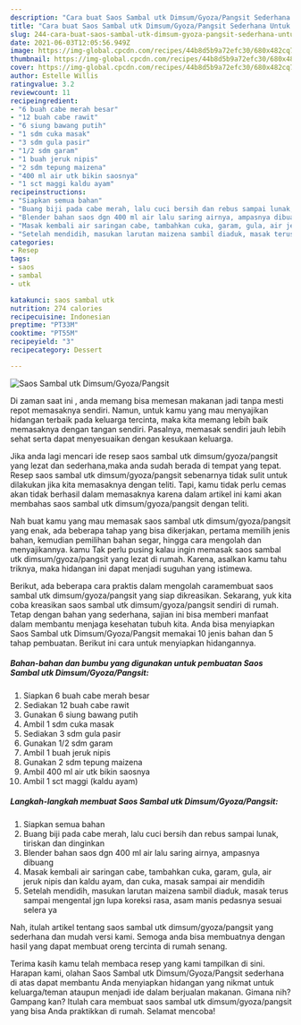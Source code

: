 ```yaml
---
description: "Cara buat Saos Sambal utk Dimsum/Gyoza/Pangsit Sederhana Untuk Jualan"
title: "Cara buat Saos Sambal utk Dimsum/Gyoza/Pangsit Sederhana Untuk Jualan"
slug: 244-cara-buat-saos-sambal-utk-dimsum-gyoza-pangsit-sederhana-untuk-jualan
date: 2021-06-03T12:05:56.949Z
image: https://img-global.cpcdn.com/recipes/44b8d5b9a72efc30/680x482cq70/saos-sambal-utk-dimsumgyozapangsit-foto-resep-utama.jpg
thumbnail: https://img-global.cpcdn.com/recipes/44b8d5b9a72efc30/680x482cq70/saos-sambal-utk-dimsumgyozapangsit-foto-resep-utama.jpg
cover: https://img-global.cpcdn.com/recipes/44b8d5b9a72efc30/680x482cq70/saos-sambal-utk-dimsumgyozapangsit-foto-resep-utama.jpg
author: Estelle Willis
ratingvalue: 3.2
reviewcount: 11
recipeingredient:
- "6 buah cabe merah besar"
- "12 buah cabe rawit"
- "6 siung bawang putih"
- "1 sdm cuka masak"
- "3 sdm gula pasir"
- "1/2 sdm garam"
- "1 buah jeruk nipis"
- "2 sdm tepung maizena"
- "400 ml air utk bikin saosnya"
- "1 sct maggi kaldu ayam"
recipeinstructions:
- "Siapkan semua bahan"
- "Buang biji pada cabe merah, lalu cuci bersih dan rebus sampai lunak, tiriskan dan dinginkan"
- "Blender bahan saos dgn 400 ml air lalu saring airnya, ampasnya dibuang"
- "Masak kembali air saringan cabe, tambahkan cuka, garam, gula, air jeruk nipis dan kaldu ayam, dan cuka, masak sampai air mendidih"
- "Setelah mendidih, masukan larutan maizena sambil diaduk, masak terus sampai mengental jgn lupa koreksi rasa, asam manis pedasnya sesuai selera ya"
categories:
- Resep
tags:
- saos
- sambal
- utk

katakunci: saos sambal utk 
nutrition: 274 calories
recipecuisine: Indonesian
preptime: "PT33M"
cooktime: "PT55M"
recipeyield: "3"
recipecategory: Dessert

---
```



![Saos Sambal utk Dimsum/Gyoza/Pangsit](https://img-global.cpcdn.com/recipes/44b8d5b9a72efc30/680x482cq70/saos-sambal-utk-dimsumgyozapangsit-foto-resep-utama.jpg)

Di zaman  saat ini , anda memang bisa memesan makanan jadi tanpa mesti repot memasaknya sendiri. Namun, untuk kamu yang mau menyajikan hidangan terbaik pada keluarga tercinta, maka kita memang lebih baik memasaknya dengan tangan sendiri. Pasalnya, memasak sendiri jauh lebih sehat serta dapat menyesuaikan dengan kesukaan keluarga.

Jika anda lagi mencari ide resep saos sambal utk dimsum/gyoza/pangsit yang lezat dan sederhana,maka anda sudah berada di tempat yang tepat. Resep saos sambal utk dimsum/gyoza/pangsit  sebenarnya tidak sulit untuk dilakukan jika kita memasaknya dengan teliti. Tapi, kamu tidak perlu cemas akan tidak berhasil dalam memasaknya 
karena dalam artikel ini kami akan membahas saos sambal utk dimsum/gyoza/pangsit dengan teliti.  



Nah buat kamu yang mau memasak saos sambal utk dimsum/gyoza/pangsit yang enak, ada beberapa tahap yang bisa dikerjakan, pertama memilih jenis bahan, kemudian pemilihan bahan segar, hingga cara mengolah dan menyajikannya. kamu Tak perlu pusing kalau ingin memasak saos sambal utk dimsum/gyoza/pangsit yang lezat di rumah. Karena, asalkan kamu  tahu triknya, maka hidangan ini dapat menjadi suguhan yang istimewa.

Berikut, ada beberapa cara praktis  dalam mengolah caramembuat saos sambal utk dimsum/gyoza/pangsit yang siap dikreasikan. Sekarang, yuk kita coba kreasikan saos sambal utk dimsum/gyoza/pangsit sendiri di rumah. Tetap dengan bahan yang sederhana, sajian ini bisa memberi manfaat dalam membantu menjaga kesehatan tubuh kita. Anda bisa menyiapkan Saos Sambal utk Dimsum/Gyoza/Pangsit memakai 10 jenis bahan dan 5 tahap pembuatan. Berikut ini cara untuk menyiapkan hidangannya.

<!--inarticleads1-->

##### Bahan-bahan dan bumbu yang digunakan untuk pembuatan Saos Sambal utk Dimsum/Gyoza/Pangsit:

1. Siapkan 6 buah cabe merah besar
1. Sediakan 12 buah cabe rawit
1. Gunakan 6 siung bawang putih
1. Ambil 1 sdm cuka masak
1. Sediakan 3 sdm gula pasir
1. Gunakan 1/2 sdm garam
1. Ambil 1 buah jeruk nipis
1. Gunakan 2 sdm tepung maizena
1. Ambil 400 ml air utk bikin saosnya
1. Ambil 1 sct maggi (kaldu ayam)




<!--inarticleads2-->

##### Langkah-langkah membuat Saos Sambal utk Dimsum/Gyoza/Pangsit:

1. Siapkan semua bahan
1. Buang biji pada cabe merah, lalu cuci bersih dan rebus sampai lunak, tiriskan dan dinginkan
1. Blender bahan saos dgn 400 ml air lalu saring airnya, ampasnya dibuang
1. Masak kembali air saringan cabe, tambahkan cuka, garam, gula, air jeruk nipis dan kaldu ayam, dan cuka, masak sampai air mendidih
1. Setelah mendidih, masukan larutan maizena sambil diaduk, masak terus sampai mengental jgn lupa koreksi rasa, asam manis pedasnya sesuai selera ya




Nah, itulah artikel tentang  saos sambal utk dimsum/gyoza/pangsit  yang sederhana dan mudah versi kami. Semoga anda bisa membuatnya dengan hasil yang dapat membuat oreng tercinta di rumah senang. 

Terima kasih kamu telah membaca resep yang kami tampilkan di sini. Harapan kami, olahan  Saos Sambal utk Dimsum/Gyoza/Pangsit sederhana di atas dapat membantu Anda menyiapkan hidangan yang nikmat untuk keluarga/teman ataupun menjadi ide dalam berjualan makanan. Gimana nih? Gampang kan? Itulah cara membuat saos sambal utk dimsum/gyoza/pangsit yang bisa Anda praktikkan di rumah. Selamat mencoba!

